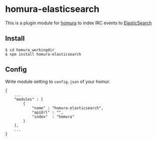 # homura-elasticsearch

This is a plugin module for [homura](http://github.com/hakobe/homura) to index IRC events to [ElasticSearch](http://www.elasticsearch.org/)

## Install

```
$ cd homura_workingdir
$ npm install homura-elasticsearch
```

## Config

Write module setting to `config.json` of your homur.

```
{
    ...
    "modules" : [
        {
            "name" : "homura-elasticsearch",
            "apiUrl" : "",
            "index"  : "homura"
        }
    ],
    ...
}

```

